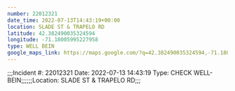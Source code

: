```yaml
---
number: 22012321
date_time: 2022-07-13T14:43:19+00:00
location: SLADE ST & TRAPELO RD
latitude: 42.382490035324594
longitude: -71.18005995227958
type: WELL BEIN
google_maps_link: https://maps.google.com/?q=42.382490035324594,-71.18005995227958
---
```


;;;Incident #: 22012321   Date: 2022-07-13 14:43:19   Type: CHECK WELL-BEIN;;;;;;Location: SLADE ST & TRAPELO RD;;;
